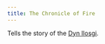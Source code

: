 ```yaml
---
title: The Chronicle of Fire
---
```


Tells the story of the [Dyn Ilosgi](Deities/Elemental%20Primordials/Dyn%20Ilosgi.md). 
